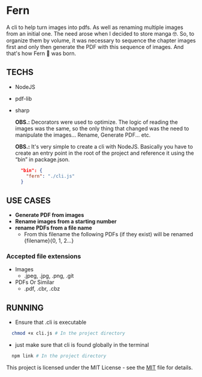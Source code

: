# Fern

A cli to help turn images into pdfs. As well as renaming multiple images from an initial one. The need arose when I decided to store manga 🤓. So, to organize them by volume, it was necessary to sequence the chapter images first and only then generate the PDF with this sequence of images. And that's how Fern 🙂 was born.

## TECHS

- NodeJS
- pdf-lib
- sharp

  **OBS.:** Decorators were used to optimize. The logic of reading the images was the same, so the only thing that changed was the need to manipulate the images... Rename, Generate PDF... etc.

  **OBS.:** It's very simple to create a cli with NodeJS. Basically you have to create an entry point in the root of the project and reference it using the “bin” in package.json.

  ```json
    "bin": {
      "fern": "./cli.js"
    }
  ```

## USE CASES

- **Generate PDF from images**
- **Rename images from a starting number**
- **rename PDFs from a file name**
  - From this filename the following PDFs (if they exist) will be renamed {filename}{0, 1, 2...}

### Accepted file extensions

- Images
  - .jpeg, .jpg, .png, .git
- PDFs Or Similar
  - .pdf, .cbr, .cbz

## RUNNING

- Ensure that .cli is executable

```bash
  chmod +x cli.js # In the project directory
```

- just make sure that cli is found globally in the terminal

```bash
  npm link # In the project directory
```

This project is licensed under the MIT License - see the [MIT](https://opensource.org/licenses/MIT) file for details.
